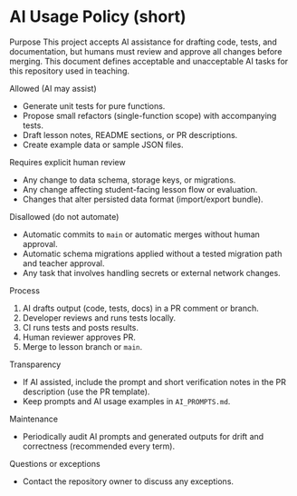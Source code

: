 # AI Usage Policy (short)

Purpose
This project accepts AI assistance for drafting code, tests, and documentation, but humans must review and approve all changes before merging. This document defines acceptable and unacceptable AI tasks for this repository used in teaching.

Allowed (AI may assist)
- Generate unit tests for pure functions.
- Propose small refactors (single-function scope) with accompanying tests.
- Draft lesson notes, README sections, or PR descriptions.
- Create example data or sample JSON files.

Requires explicit human review
- Any change to data schema, storage keys, or migrations.
- Any change affecting student-facing lesson flow or evaluation.
- Changes that alter persisted data format (import/export bundle).

Disallowed (do not automate)
- Automatic commits to `main` or automatic merges without human approval.
- Automatic schema migrations applied without a tested migration path and teacher approval.
- Any task that involves handling secrets or external network changes.

Process
1. AI drafts output (code, tests, docs) in a PR comment or branch.  
2. Developer reviews and runs tests locally.  
3. CI runs tests and posts results.  
4. Human reviewer approves PR.  
5. Merge to lesson branch or `main`.

Transparency
- If AI assisted, include the prompt and short verification notes in the PR description (use the PR template).  
- Keep prompts and AI usage examples in `AI_PROMPTS.md`.

Maintenance
- Periodically audit AI prompts and generated outputs for drift and correctness (recommended every term).

Questions or exceptions
- Contact the repository owner to discuss any exceptions.
